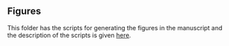 ## Figures
This folder has the scripts for generating the figures in the manuscript and the description of the scripts is given [here](https://github.com/BIRDSgroup/Demixer/blob/main/Figures/manuscript_figures.md).
